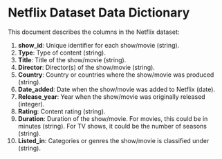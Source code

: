 # Netflix Dataset Data Dictionary

This document describes the columns in the Netflix dataset:

1. **show_id**: Unique identifier for each show/movie (string).
2. **Type**: Type of content (string).
3. **Title**: Title of the show/movie (string).
4. **Director**: Director(s) of the show/movie (string).
5. **Country**: Country or countries where the show/movie was produced (string).
6. **Date_added**: Date when the show/movie was added to Netflix (date).
7. **Release_year**: Year when the show/movie was originally released (integer).
8. **Rating**: Content rating (string).
9. **Duration**: Duration of the show/movie. For movies, this could be in minutes (string). For TV shows, it could be the number of seasons (string).
10. **Listed_in**: Categories or genres the show/movie is classified under (string).
